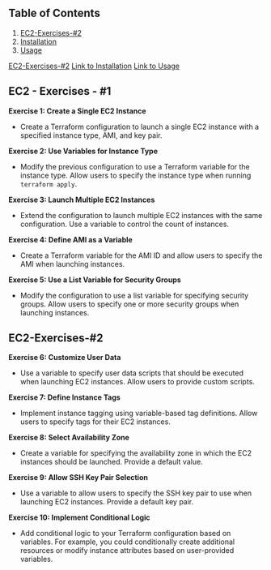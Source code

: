 ## Table of Contents
1. [EC2-Exercises-#2](#EC2-Exercises-#2)
2. [Installation](#installation)
3. [Usage](#usage)

[EC2-Exercises-#2](#EC2-Exercises-#2)
[Link to Installation](#installation)
[Link to Usage](#usage)


## **EC2 - Exercises - #1**

**Exercise 1: Create a Single EC2 Instance**

- Create a Terraform configuration to launch a single EC2 instance with a specified instance type, AMI, and key pair.

  

**Exercise 2: Use Variables for Instance Type**

- Modify the previous configuration to use a Terraform variable for the instance type. Allow users to specify the instance type when running `terraform apply`.

  

**Exercise 3: Launch Multiple EC2 Instances**

- Extend the configuration to launch multiple EC2 instances with the same configuration. Use a variable to control the count of instances.

  

**Exercise 4: Define AMI as a Variable**

- Create a Terraform variable for the AMI ID and allow users to specify the AMI when launching instances.

  

**Exercise 5: Use a List Variable for Security Groups**

- Modify the configuration to use a list variable for specifying security groups. Allow users to specify one or more security groups when launching instances.

  

## **EC2-Exercises-#2**

  

**Exercise 6: Customize User Data**

- Use a variable to specify user data scripts that should be executed when launching EC2 instances. Allow users to provide custom scripts.

  

**Exercise 7: Define Instance Tags**

- Implement instance tagging using variable-based tag definitions. Allow users to specify tags for their EC2 instances.

  

**Exercise 8: Select Availability Zone**

- Create a variable for specifying the availability zone in which the EC2 instances should be launched. Provide a default value.

  

**Exercise 9: Allow SSH Key Pair Selection**

- Use a variable to allow users to specify the SSH key pair to use when launching EC2 instances. Provide a default key pair.

  

**Exercise 10: Implement Conditional Logic**

- Add conditional logic to your Terraform configuration based on variables. For example, you could conditionally create additional resources or modify instance attributes based on user-provided variables.
